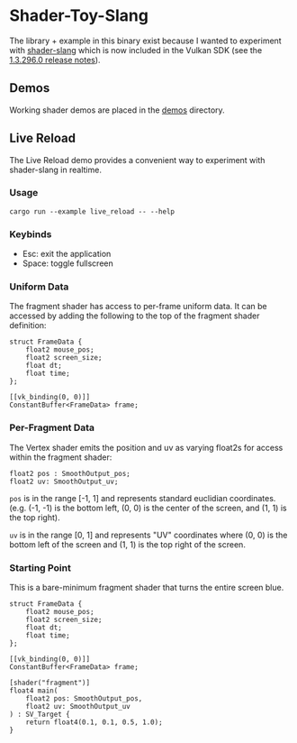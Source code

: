 # Shader-Toy-Slang

The library + example in this binary exist because I wanted to experiment with
[shader-slang](https://github.com/shader-slang/slang) which is now included in
the Vulkan SDK (see the [1.3.296.0 release notes](https://vulkan.lunarg.com/doc/sdk/1.3.296.0/windows/release_notes.html)).

## Demos

Working shader demos are placed in the [demos](./demos/) directory.

## Live Reload

The Live Reload demo provides a convenient way to experiment with shader-slang
in realtime.

### Usage

```
cargo run --example live_reload -- --help
```

### Keybinds

- Esc: exit the application
- Space: toggle fullscreen

### Uniform Data

The fragment shader has access to per-frame uniform data. It can be accessed
by adding the following to the top of the fragment shader definition:

```
struct FrameData {
    float2 mouse_pos;
    float2 screen_size;
    float dt;
    float time;
};

[[vk_binding(0, 0)]]
ConstantBuffer<FrameData> frame;
```

### Per-Fragment Data

The Vertex shader emits the position and uv as varying float2s for access within
the fragment shader:

```
float2 pos : SmoothOutput_pos;
float2 uv: SmoothOutput_uv;
```

`pos` is in the range [-1, 1] and represents standard euclidian
coordinates. (e.g. (-1, -1) is the bottom left, (0, 0) is the center of the
screen, and (1, 1) is the top right).

`uv` is in the range [0, 1] and represents "UV" coordinates where (0, 0) is the
bottom left of the screen and (1, 1) is the top right of the screen.

### Starting Point

This is a bare-minimum fragment shader that turns the entire screen blue.

```
struct FrameData {
    float2 mouse_pos;
    float2 screen_size;
    float dt;
    float time;
};

[[vk_binding(0, 0)]]
ConstantBuffer<FrameData> frame;

[shader("fragment")]
float4 main(
    float2 pos: SmoothOutput_pos,
    float2 uv: SmoothOutput_uv
) : SV_Target {
    return float4(0.1, 0.1, 0.5, 1.0);
}
```
